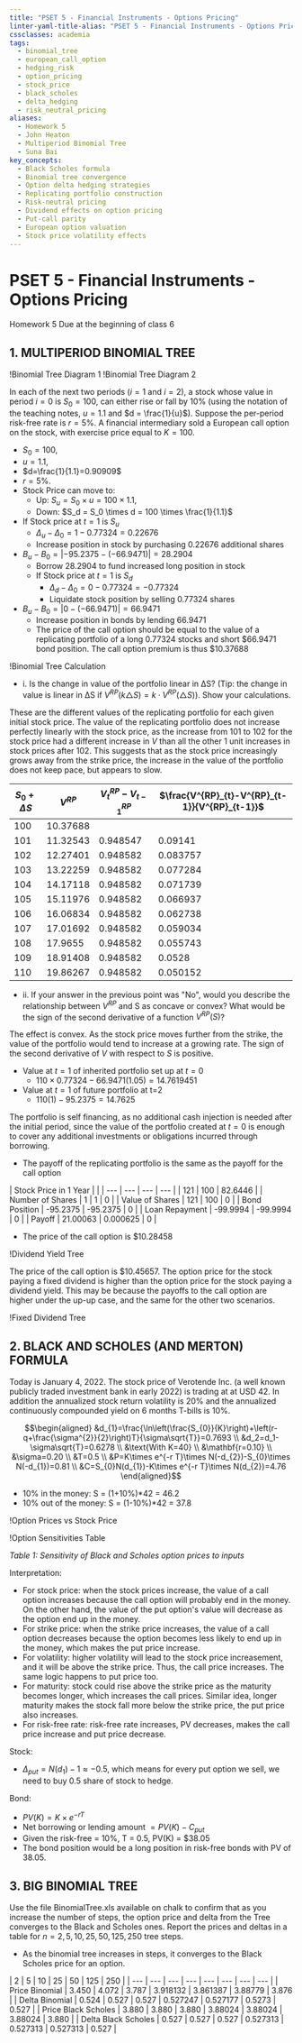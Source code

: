 ```yaml
---
title: "PSET 5 - Financial Instruments - Options Pricing"
linter-yaml-title-alias: "PSET 5 - Financial Instruments - Options Pricing"
cssclasses: academia
tags:
  - binomial_tree
  - european_call_option
  - hedging_risk
  - option_pricing
  - stock_price
  - black_scholes
  - delta_hedging
  - risk_neutral_pricing
aliases:
  - Homework 5
  - John Heaton
  - Multiperiod Binomial Tree
  - Suna Bai
key_concepts:
  - Black Scholes formula
  - Binomial tree convergence
  - Option delta hedging strategies
  - Replicating portfolio construction
  - Risk-neutral pricing
  - Dividend effects on option pricing
  - Put-call parity
  - European option valuation
  - Stock price volatility effects
---
```


# PSET 5 - Financial Instruments - Options Pricing
Homework 5 Due at the beginning of class 6

## 1. MULTIPERIOD BINOMIAL TREE

!Binomial Tree Diagram 1
!Binomial Tree Diagram 2

In each of the next two periods ($i = 1$ and $i = 2$), a stock whose value in period $i = 0$ is $S_0 = 100$, can either rise or fall by 10% (using the notation of the teaching notes, $u = 1.1$ and $d = \frac{1}{u}$). Suppose the per-period risk-free rate is $r = 5\%$. A financial intermediary sold a European call option on the stock, with exercise price equal to $K = 100$.

[^1]: What actions would the firm need to take in order to hedge its risk from writing the call? (Tip: describe how you would set up a portfolio that the intermediary can use to mirror the payoffs of the option. Note: answering that the firm can buy the same call will not get full credit!)
[^1]: To hedge the risk from writing the call, the firm should create a synthetic call option which replicates the payoff of the actual call option.
[^2]: At time $t = 0$ (Initial):
      - Establish a long position in $0.77324$ shares of the stock funded by a short bond, or borrowing position of $67.39 in risk-free bonds.
[^3]: At time $t = 1$:
      - If the stock price increases ($S_u$), the firm should increase its long stock position by purchasing an additional 0.22676 shares for a total of 1 share.
      - It should increase its short position in bonds by borrowing an additional $28.2904 for a total short bond position of -95.2375
      - If the stock price decreases ($S_d$), the firm's position should liquidate its long stock position by selling its entire 0.77324 stock position and lending, or establishing a long position in $0.77324 \times 90.909= \$70.2945$ bonds, since it is apparent that the counterparty will not exercise the call option, since even if the stock goes up in period 2 from its $t=1$ price of 90.909, the stock price will at best only match the strike price.

[^2]: (a) Using a two-period binomial tree, construct the replicating portfolio at each node. How much would you charge for the call option at period $i = 0$? What is the "delta" (the number of shares bought or sold in the replicating portfolio) and how much borrowing or lending is required at each node?
   - $S_0 = 100$,
   - $u = 1.1$,
   - $d=\frac{1}{1.1}=0.90909$
   - $r = 5\%$.
   - Stock Price can move to:
     - Up: $S_u = S_0 \times u = 100 \times 1.1$,
     - Down: $S_d = S_0 \times d = 100 \times \frac{1}{1.1}$
   - If Stock price at $t=1$ is $S_u$
     - $\Delta_{u}-\Delta_{0}=1-0.77324=0.22676$
     - Increase position in stock by purchasing 0.22676 additional shares
- $B_{u}-B_{0}= | -95.2375-(-66.9471) | = 28.2904$
     - Borrow 28.2904 to fund increased long position in stock
   - If Stock price at $t=1$ is $S_d$
     - $\Delta_{d}-\Delta_{0}= 0-0.77324 = -0.77324$
     - Liquidate stock position by selling 0.77324 shares
- $B_{u}-B_{0}= | 0-(-66.9471) | = 66.9471$
     - Increase position in bonds by lending 66.9471
   - The price of the call option should be equal to the value of a replicating portfolio of a long 0.77324 stocks and short $66.9471 bond position. The call option premium is thus $10.37688

!Binomial Tree Calculation

[^3]: (b) Let's see what happens if we change the initial stock price $S_{0}$ by a little. In particular I would like you to figure out how the value of the replicating portfolio changes when you change $S_{0}$. To do this compute the value of the replicated portfolio, $V^{RP}$ when the initial stock price is equal to $S_{0}+ \triangle S$ with $\triangle S = 1, 2, \ldots, 10$ When doing this remember that future stock prices are also changed under the assumption that the stock price rises or falls by 10% going forward.
   - i. Is the change in value of the portfolio linear in ∆S? (Tip: the change in value is linear in ∆S if $V^{RP}(k \triangle S) = k \cdot V^{RP} (\triangle S)$). Show your calculations.

   These are the different values of the replicating portfolio for each given initial stock price. The value of the replicating portfolio does not increase perfectly linearly with the stock price, as the increase from 101 to 102 for the stock price had a different increase in $V$ than all the other 1 unit increases in stock prices after 102. This suggests that as the stock price increasingly grows away from the strike price, the increase in the value of the portfolio does not keep pace, but appears to slow.

 | $S_{0} +\Delta S$ | $V^{RP}$ | $V^{RP}_{t}-V^{RP}_{t-1}$ | $\frac{V^{RP}_{t}-V^{RP}_{t-1}}{V^{RP}_{t-1}}$ | 
 | ----------------- | --------- | --------------------------- | ---------------------------------------------- | 
 | 100 | 10.37688 |  |
 | 101 | 11.32543 | 0.948547 | 0.09141 | 
 | 102 | 12.27401 | 0.948582 | 0.083757 | 
 | 103 | 13.22259 | 0.948582 | 0.077284 | 
 | 104 | 14.17118 | 0.948582 | 0.071739 | 
 | 105 | 15.11976 | 0.948582 | 0.066937 | 
 | 106 | 16.06834 | 0.948582 | 0.062738 | 
 | 107 | 17.01692 | 0.948582 | 0.059034 | 
 | 108 | 17.9655 | 0.948582 | 0.055743 | 
 | 109 | 18.91408 | 0.948582 | 0.0528 | 
 | 110 | 19.86267 | 0.948582 | 0.050152 | 

   - ii. If your answer in the previous point was "No", would you describe the relationship between $V^{RP}$ and S as concave or convex? What would be the sign of the second derivative of a function $V^{RP}(S)$?
   
   The effect is convex. As the stock price moves further from the strike, the value of the portfolio would tend to increase at a growing rate. The sign of the second derivative of $V$ with respect to $S$ is positive.

[^4]: (c) Use the initial assumption for $S_{0}$ for this and the remaining questions. Is the portfolio "self-financing"? (Tip: The portfolio is self-financing if you do NOT need any additional capital infusion between period $i = 0$ and the period of the final payoff $T = 0$)

   - Value at $t=1$ of inherited portfolio set up at $t=0$
     - $110\times 0.77324-66.9471\left(1.05\right)= 14.7619451$
   - Value at $t=1$ of future portfolio at t=2
     - $110\left(1\right)-95.2375= 14.7625$
   
   The portfolio is self financing, as no additional cash injection is needed after the initial period, since the value of the portfolio created at $t=0$ is enough to cover any additional investments or obligations incurred through borrowing.

[^5]: (d) What is the profit/loss on the replicating portfolio?
   - The payoff of the replicating portfolio is the same as the payoff for the call option

| Stock Price in 1 Year |  |
 | --- | --- | --- | --- | 
| 121 | 100 | 82.6446 | 
 | Number of Shares | 1 | 1 | 0 | 
 | Value of Shares | 121 | 100 | 0 | 
 | Bond Position | -95.2375 | -95.2375 | 0 | 
 | Loan Repayment | -99.9994 | -99.9994 | 0 | 
 | Payoff | 21.00063 | 0.000625 | 0 | 

[^6]: (e) What is the price of the call option if the stock pays a 5% dividend yield in period $i = 1$? Show the resulting trees for the stock price and for the option as well as your computations. (Hint: when the dividend is paid the stock price must decline in response. In the "up" state in period 1 before the dividend is paid, the stock prices is $S_{0} \times u$. If y is the dividend yield, the stock price next period in the "up" state _after the payment of the dividend_ is $S_{0} \times u \times (1 − y)$. A similar adjustment must be made to the stock price in the "down" state after the dividend is paid.)

   - The price of the call option is $\$10.28458$

!Dividend Yield Tree

[^7]: (f) What is the price of the call option if the stock pays a $5 dividend in period $i = 1$? In this case the dividend is a fixed dollar amount that is independent of the stock price. Show the resulting trees for the stock price and for the option as well as your computations. Comment on the difference with part (e).

   The price of the call option is $\$10.45657$. The option price for the stock paying a fixed dividend is higher than the option price for the stock paying a dividend yield. This may be because the payoffs to the call option are higher under the up-up case, and the same for the other two scenarios.

!Fixed Dividend Tree

## 2. BLACK AND SCHOLES (AND MERTON) FORMULA

Today is January 4, 2022. The stock price of Verotende Inc. (a well known publicly traded investment bank in early 2022) is trading at at USD 42. In addition the annualized stock return volatility is 20% and the annualized continuously compounded yield on 6 months T-bills is 10%.

[^1]: Using the Black-Scholes formula, compute the price of a European call and a European put option, with identical exercise price $K_c = K_p = 40$ dollars, and six months to maturity. Show your calculations.

$$\begin{aligned}
&d_{1}=\frac{\ln\left(\frac{S_{0}}{K}\right)+\left(r-q+\frac{\sigma^{2}}{2}\right)T}{\sigma\sqrt{T}}=0.7693  \\
&d_2=d_1-\sigma\sqrt{T}=0.6278 \\
&\text{With K=40} \\
&\mathbf{r=0.10} \\
&\sigma=0.20 \\
&T=0.5 \\
&P=K\times e^{-r T}\times N(-d_{2})-S_{0}\times N(-d_{1})=0.81 \\
&C=S_{0}N(d_{1})-K\times e^{-r T}\times N(d_{2})=4.76
\end{aligned}$$

[^2]: Compute the price of the call and put options using several initial stock prices values, from 10% in the money to 10% out of the money. Plot the price of the the two options as a function of the stock price in a chart. Would you describe the relationship between the two option prices and S as concave or convex?
   - 10% in the money: S = (1+10%)*42 = 46.2
   - 10% out of the money: S = (1-10%)*42 = 37.8

!Option Prices vs Stock Price

[^3]: Consider changing the inputs: compute the price of the call and of the put using different values for the parameters listed in the first column of Table (1). Report your findings on the relationship between options prices and inputs, by filling the white spaces in Table (1) (simply write: "increase", "decrease" or "uncertain" in each white space). Provide some intuition for your findings

!Option Sensitivities Table

*Table 1: Sensitivity of Black and Scholes option prices to inputs*

Interpretation:
- For stock price: when the stock prices increase, the value of a call option increases because the call option will probably end in the money. On the other hand, the value of the put option's value will decrease as the option end up in the money.
- For strike price: when the strike price increases, the value of a call option decreases because the option becomes less likely to end up in the money, which makes the put price increase.
- For volatility: higher volatility will lead to the stock price increasement, and it will be above the strike price. Thus, the call price increases. The same logic happens to put price too.
- For maturity: stock could rise above the strike price as the maturity becomes longer, which increases the call prices. Similar idea, longer maturity makes the stock fall more below the strike price, the put price also increases.
- For risk-free rate: risk-free rate increases, PV decreases, makes the call price increase and put price decrease.

[^4]: If you sell an at-the-money put option on Verotende Inc. To a counterparty, and you want to hedge the short put using a position in stocks and bonds, what is going to be your position in stocks and bonds?

Stock:
- $\Delta_{put}=N(d_1)-1\approx-0.5$, which means for every put option we sell, we need to buy 0.5 share of stock to hedge.

Bond:
- $PV(K)=K\times e^{-rT}$ 
- Net borrowing or lending amount $=PV(K)-C_{put}$
- Given the risk-free = 10%, T = 0.5, PV(K) = $38.05
- The bond position would be a long position in risk-free bonds with PV of 38.05.

## 3. BIG BINOMIAL TREE

Use the file BinomialTree.xls available on chalk to confirm that as you increase the number of steps, the option price and delta from the Tree converges to the Black and Scholes ones. Report the prices and deltas in a table for $n = 2, 5, 10, 25, 50, 125, 250$ tree steps.

- As the binomial tree increases in steps, it converges to the Black Scholes price for an option.

| 2 | 5 | 10 | 25 | 50 | 125 | 250 | 
 | --- | --- | --- | --- | --- | --- | --- | --- | 
 | Price Binomial | 3.450 | 4.072 | 3.787 | 3.918132 | 3.861387 | 3.88779 | 3.876 | 
 | Delta Binomial | 0.524 | 0.527 | 0.527 | 0.527247 | 0.527177 | 0.5273 | 0.527 | 
 | Price Black Scholes | 3.880 | 3.880 | 3.880 | 3.88024 | 3.88024 | 3.88024 | 3.880 | 
 | Delta Black Scholes | 0.527 | 0.527 | 0.527 | 0.527313 | 0.527313 | 0.527313 | 0.527 |
